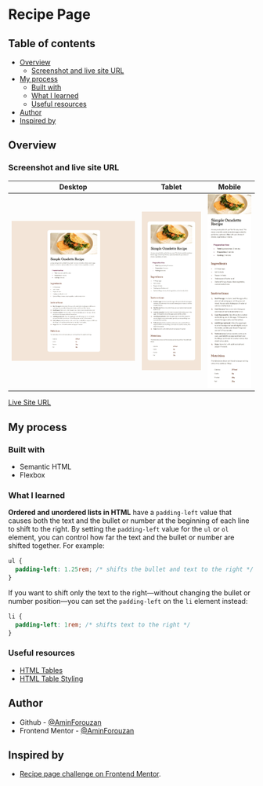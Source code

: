 # Recipe Page

## Table of contents

- [Overview](#overview)
  - [Screenshot and live site URL](#screenshot-and-live-site-url)
- [My process](#my-process)
  - [Built with](#built-with)
  - [What I learned](#what-i-learned)
  - [Useful resources](#useful-resources)
- [Author](#author)
- [Inspired by](#inspired-by)

## Overview

### Screenshot and live site URL

| Desktop                                     | Tablet                                    | Mobile                                    |
| ------------------------------------------- | ----------------------------------------- | ----------------------------------------- |
| ![desktop](/assets/desktop-screenshot.jpeg) | ![Tablet](/assets/tablet-screenshot.jpeg) | ![Mobile](/assets/mobile-screenshot.jpeg) |

[Live Site URL](https://noonpanirsabzi.github.io/recipe-page/)

## My process

### Built with

- Semantic HTML
- Flexbox

### What I learned
**Ordered and unordered lists in HTML** have a `padding-left` value that causes both the text and the bullet or number at the beginning of each line to shift to the right. By setting the `padding-left` value for the `ul` or `ol` element, you can control how far the text and the bullet or number are shifted together. For example:

```css
ul {
  padding-left: 1.25rem; /* shifts the bullet and text to the right */
}
```

If you want to shift only the text to the right—without changing the bullet or number position—you can set the `padding-left` on the `li` element instead:

```css
li {
  padding-left: 1rem; /* shifts text to the right */
}
```



 
### Useful resources

- [HTML Tables](https://www.w3schools.com/html/html_tables.asp)
- [HTML Table Styling](https://www.w3schools.com/html/html_table_styling.asp)



## Author

- Github - [@AminForouzan](https://github.com/AminForouzan)
- Frontend Mentor - [@AminForouzan](https://www.frontendmentor.io/profile/AminForouzan)

## Inspired by

- [Recipe page challenge on Frontend Mentor](https://www.frontendmentor.io/challenges/recipe-page-KiTsR8QQKm).
